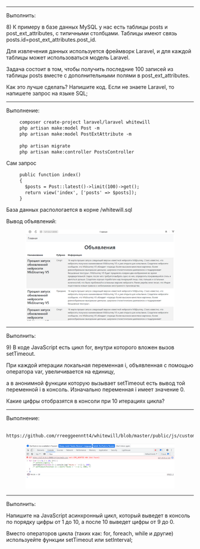 --------------------------------------
<p>Выполнить:</p>
<p>
8) К примеру в базе данных MySQL у нас есть таблицы posts и post_ext_attributes, с типичными столбцами. Таблицы имеют связь posts.id=post_ext_attributes.post_id.
</p>
<p>
Для извлечения данных используется фреймворк Laravel, и для каждой таблицы может использоваться модель Laravel.
</p>
<p>
Задача состоит в том, чтобы получить последние 100 записей из таблицы posts вместе с дополнительными полями в post_ext_attributes.
</p>
<p>
Как это лучше сделать? Напишите код. Если не знаете Laravel, то напишете запрос на языке SQL;
</p>

--------------------------------------
<p>Выполнение:</p>

         composer create-project laravel/laravel whitewill
	     php artisan make:model Post -m
	     php artisan make:model PostExtAttribute -m

         php artisan migrate
         php artisan make:controller PostsController

Сам запроc

         public function index()
         {
           $posts = Post::latest()->limit(100)->get();
           return view('index', ['posts' => $posts]);
         }

База данных распологается в корне /whitewill.sql

Вывод объявлений:

<p align="center"><img src="https://raw.githubusercontent.com/rreeggeenntt4/whitewill/master/public/media/img.png" width="400" alt="Laravel Logo"></p>

--------------------------------------
<p>Выполнить:</p>
<p>
9) В коде JavaScript есть цикл for, внутри которого вложен вызов setTimeout.
</p>
<p>
При каждой итерации локальная переменная i, объявленная с помощью оператора var, увеличивается на единицу,
</p>
<p>
а в анонимной функции которую вызывает setTimeout есть вывод той переменной i в консоль. Изначально переменная i имеет значение 0.
</p>
<p>
Какие цифры отобразятся в консоли при 10 итерациях цикла?
</p>

--------------------------------------
<p>Выполнение:</p>

     https://github.com/rreeggeenntt4/whitewill/blob/master/public/js/custom.js


<p align="center"><img src="https://raw.githubusercontent.com/rreeggeenntt4/whitewill/master/public/media/console.png" width="400" alt="Laravel Logo"></p>

--------------------------------------
<p>Выполнить:</p>
<p>
Напишите на JavaScript асинхронный цикл, который выведет в консоль по порядку цифры от 1 до 10, а после 10 выведет цифры от 9 до 0.
</p>
<p>
Вместо операторов цикла (таких как: for, foreach, while и другие) используейте функции setTimeout или setInterval;
</p>
